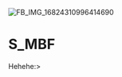 ![FB_IMG_16824310996414690](https://user-images.githubusercontent.com/131665572/234300935-0c5a360f-2fae-4d22-9fa6-c2a6477ccdc7.jpg)
# S_MBF
Hehehe:>
